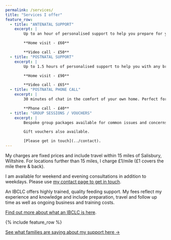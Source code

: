 ```yaml
---
permalink: /services/
title: "Services I offer"
feature_row:
  - title: "ANTENATAL SUPPORT"
    excerpt: | 
        Up to an hour of personalised support to help you prepare for your new baby/babies, with an additional 10% discount on your first postnatal consultation, to be used within the first six months of your baby arriving.

        **Home visit - £60**

        **Video call - £50**
  - title: "POSTNATAL SUPPORT"
    excerpt: |
        Up to 1.5 hours of personalised support to help you with any breastfeeding, chestfeeding challenges or infant feeding issues. Includes two weeks ongoing email and/or text support and £10 discount on any follow ups. 

        **Home visit - £90**

        **Video call - £65**
  - title: "POSTNATAL PHONE CALL"
    excerpt: | 
        30 minutes of chat in the comfort of your own home. Perfect for issues or concerns where a feeding observation is not essential to the consultation, eg. return to work, starting solids, introducing nursing manners.

        **Phone call - £40**
  - title: "GROUP SESSIONS / VOUCHERS"
    excerpt: |
        Bespoke group packages available for common issues and concerns, eg. preparing to feed your baby, starting solids, night weaning, stopping or winding down feeding.

        Gift vouchers also available.

        [Please get in touch](../contact).
---
```


My charges are fixed prices and include travel within 15 miles of Salisbury, Wiltshire. For locations further than 15 miles, I charge £1/mile (£1 covers the mile there & back). 

I am available for weekend and evening consultations in addition to weekdays. 
Please use [my contact page to get in touch](../contact).

An IBCLC offers highly trained, quality feeding support. My fees reflect my experience and knowledge and include preparation, travel and follow up time as well as ongoing business and training costs.

[Find out more about what an IBCLC is here](../what-is-an-ibclc).

{% include feature_row %}

[See what families are saying about my support here →](../feedback)